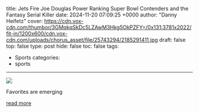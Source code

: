 title: Jets Fire Joe Douglas Power Ranking Super Bowl Contenders and the Fantasy Serial Killer
date: 2024-11-20 07:09:25 +0000
author: "Danny Heifetz"
cover: https://cdn.vox-cdn.com/thumbor/3GMqkqSkDc5LZAwM3Hkg5OkPZFY=/0x131:3781x2022/fit-in/1200x600/cdn.vox-cdn.com/uploads/chorus_asset/file/25743294/2185291411.jpg
draft: false
top: false
type: post
hide: false
toc: false
tags:
  - Sports
categories:
  - sports
---

![](https://cdn.vox-cdn.com/thumbor/3GMqkqSkDc5LZAwM3Hkg5OkPZFY=/0x131:3781x2022/fit-in/1200x600/cdn.vox-cdn.com/uploads/chorus_asset/file/25743294/2185291411.jpg)

Favorites are emerging

[read more](https://www.theringer.com/2024/11/20/24301285/jets-fire-joe-douglas-power-ranking-super-bowl-contenders-and-the-fantasy-serial-killer)
